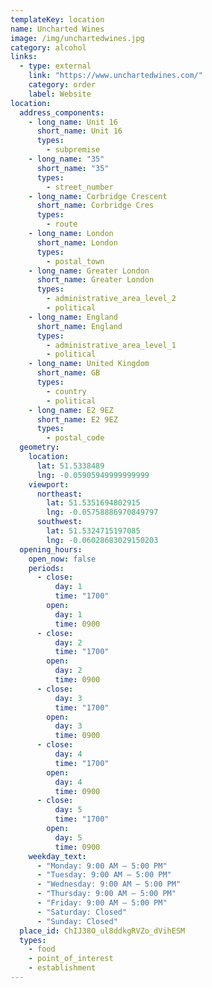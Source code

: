 ```yaml
---
templateKey: location
name: Uncharted Wines
image: /img/unchartedwines.jpg
category: alcohol
links:
  - type: external
    link: "https://www.unchartedwines.com/"
    category: order
    label: Website
location:
  address_components:
    - long_name: Unit 16
      short_name: Unit 16
      types:
        - subpremise
    - long_name: "35"
      short_name: "35"
      types:
        - street_number
    - long_name: Corbridge Crescent
      short_name: Corbridge Cres
      types:
        - route
    - long_name: London
      short_name: London
      types:
        - postal_town
    - long_name: Greater London
      short_name: Greater London
      types:
        - administrative_area_level_2
        - political
    - long_name: England
      short_name: England
      types:
        - administrative_area_level_1
        - political
    - long_name: United Kingdom
      short_name: GB
      types:
        - country
        - political
    - long_name: E2 9EZ
      short_name: E2 9EZ
      types:
        - postal_code
  geometry:
    location:
      lat: 51.5338489
      lng: -0.05905949999999999
    viewport:
      northeast:
        lat: 51.5351694802915
        lng: -0.05758886970849797
      southwest:
        lat: 51.5324715197085
        lng: -0.06028683029150203
  opening_hours:
    open_now: false
    periods:
      - close:
          day: 1
          time: "1700"
        open:
          day: 1
          time: 0900
      - close:
          day: 2
          time: "1700"
        open:
          day: 2
          time: 0900
      - close:
          day: 3
          time: "1700"
        open:
          day: 3
          time: 0900
      - close:
          day: 4
          time: "1700"
        open:
          day: 4
          time: 0900
      - close:
          day: 5
          time: "1700"
        open:
          day: 5
          time: 0900
    weekday_text:
      - "Monday: 9:00 AM – 5:00 PM"
      - "Tuesday: 9:00 AM – 5:00 PM"
      - "Wednesday: 9:00 AM – 5:00 PM"
      - "Thursday: 9:00 AM – 5:00 PM"
      - "Friday: 9:00 AM – 5:00 PM"
      - "Saturday: Closed"
      - "Sunday: Closed"
  place_id: ChIJ38O_ul8ddkgRVZo_dVihESM
  types:
    - food
    - point_of_interest
    - establishment
---
```

